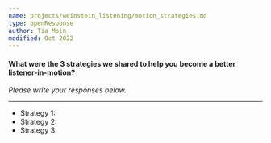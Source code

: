 ```yaml
---
name: projects/weinstein_listening/motion_strategies.md
type: openResponse
author: Tia Moin
modified: Oct 2022
---
```


#### What were the 3 strategies we shared to help you become a better listener-in-motion?

_Please write your responses below._

---

- Strategy 1:
- Strategy 2:
- Strategy 3:
